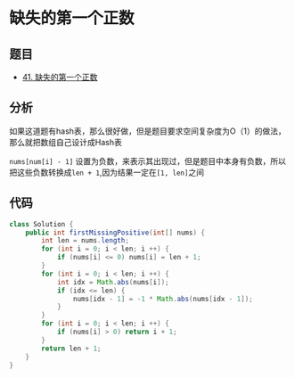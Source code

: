 # 缺失的第一个正数

## 题目

- [41. 缺失的第一个正数](https://leetcode-cn.com/problems/first-missing-positive/)

## 分析

如果这道题有hash表，那么很好做，但是题目要求空间复杂度为O（1）的做法，那么就把数组自己设计成Hash表

`nums[num[i] - 1]` 设置为负数，来表示其出现过，但是题目中本身有负数，所以把这些负数转换成`len + 1`,因为结果一定在`[1, len]`之间

## 代码

```java
class Solution {
    public int firstMissingPositive(int[] nums) {
        int len = nums.length;
        for (int i = 0; i < len; i ++) {
            if (nums[i] <= 0) nums[i] = len + 1;
        }
        for (int i = 0; i < len; i ++) {
            int idx = Math.abs(nums[i]);
            if (idx <= len) {
                nums[idx - 1] = -1 * Math.abs(nums[idx - 1]);
            }
        }
        for (int i = 0; i < len; i ++) {
            if (nums[i] > 0) return i + 1;
        }
        return len + 1;
    }
}
```

